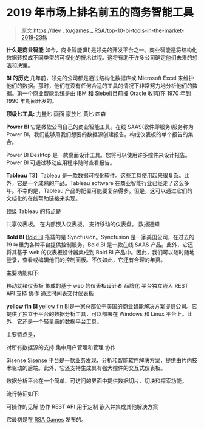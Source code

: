 # 2019 年市场上排名前五的商务智能工具

> 原文:[https://dev . to/games _ RSA/top-10-bi-tools-in-the-market-2019-23fk](https://dev.to/games_rsa/top-10-bi-tools-in-the-market-2019-23fk)

**什么是商业智能**
如今，商业智能(BI)是领先的开发平台之一。商业智能是将结构化数据转换成不同类型的可视化的技术过程。这将有助于许多公司确定他们未来的想法和决策。

**BI 的历史**
几年前，领先的公司都是通过结构化数据库或 Microsoft Excel 来维护他们的数据。那时，他们在没有任何合适的工具的情况下非常努力地分析他们的数据。第一个商业智能系统是由 IBM 和 Siebel(目前被 Oracle 收购)在 1970 年到 1990 年期间开发的。

**顶级匕工具:**
力量匕
画面
豪放匕
黄匕
四森

**Power BI**
它是微软公司自己的商业智能工具。在线 SAAS(软件即服务)服务称为 Power BI。我们能够用我们想要的数据源创建报告。构成仪表板的单个报告的集合。

Power BI Desktop 是一款桌面设计工具。您将可以使用许多控件来设计报告。Power BI 可通过移动应用程序随时查看报告。

**Tableau**
T3】Tableau 是一款数据可视化软件。这些工具使用起来很复杂。此外，它是一个成熟的产品。Tableau software 在商业智能行业已经走了这么多年。不幸的是，Tableau 产品的配置可能要复杂得多，但是，这可以通过它们的文档化的在线帮助链接来实现。

顶级 Tableau 的特点是

共享仪表板。
在内部嵌入仪表板。
支持移动的仪表盘。
数据通知

**Bold BI**
[Bold BI](https://www.boldbi.com/) 搭载的是 Syncfusion。Syncfusion 是一家美国公司，在过去的 19 年里为各种平台提供控制服务。Bold BI 是一款在线 SAAS 产品。此外，它还将其基于 web 的仪表板设计器集成到 Bold BI 产品中。因此，我们可以随时随地登录，查看或编辑他们的控制面板。不仅如此，它还有合理的年费。

主要功能如下:

移动就绪仪表板
集成的基于 web 的仪表板设计者
品牌化
平台独立嵌入
REST API 支持
协作
通过时间表交付仪表板

**yellow fin BI**
[yellow fin BI](https://www.yellowfinbi.com/)是一家总部位于美国的商业智能解决方案提供公司。它提供了独立于平台的数据分析工具，可以部署在 Windows 和 Linux 平台上。此外，它还是一个轻量级的数据平台工具。

主要特点是，

对所有数据源的支持
集中用户管理和管理
协作

Sisense
[Sisense](https://www.sisense.com) 平台是一款业务发现、分析和智能软件解决方案，提供由片内技术驱动的后端。此外，它还支持生成具有强大控件的交互式仪表板。

数据分析平台在一个简单、可访问的界面中提供数据切片、切块和探索功能。

流行特征如下:

可操作的见解
协作
REST API 用于定制
嵌入并集成其他解决方案

它最初是在 [RSA Games](http://rsagames.com) 发布的。